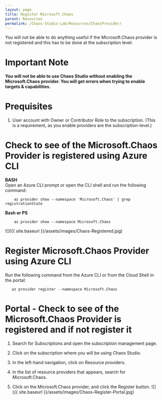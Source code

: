 ```yaml
---
layout: page
title: Register Microsoft.Chaos
parent: Resources 
permalink: /Chaos-Studio-Lab/Resources/ChaosProvider/
---
```


You will not be able to do anything useful if the Microsoft.Chaos provider is not registered and this has to be done at the subscription level.

# Important Note
**You will not be able to use Chaos Studio without enabling the Microsoft.Chaos provider.  You will get errors when trying to enable targets & capabilities.**

# Prequisites
1. User account with Owner or Contributor Role to the subscription.  (This is a requirement, as you enable providers are the subscription-level.)

# Check to see of the Microsoft.Chaos Provider is registered using Azure CLI

**BASH**<br>
Open an Azure CLI prompt or open the CLI shell and run the following  command:<br>

        az provider show --namespace 'Microsoft.Chaos' | grep registrationState

**Bash or PS**
      
        az provider show --namespace Microsoft.Chaos
        
 ![]({{ site.baseurl }}/assets/images/Chaos-Registered.jpg)

# Register Microsoft.Chaos Provider using Azure CLI
Run the following command from the Azure CLI or from the Cloud Shell in the portal:

       az provider register --namespace Microsoft.Chaos

# Portal - Check to see of the Microsoft.Chaos Provider is registered and if not register it
1. Search for Subscriptions and open the subscription management page.

2. Click on the subscription where you will be using Chaos Studio.

3. In the left-hand navigation, click on Resource providers.

4. In the list of resource providers that appears, search for Microsoft.Chaos.

5. Click on the Microsoft.Chaos provider, and click the Register button.
![]({{ site.baseurl }}/assets/images/Chaos-Register-Portal.jpg)

